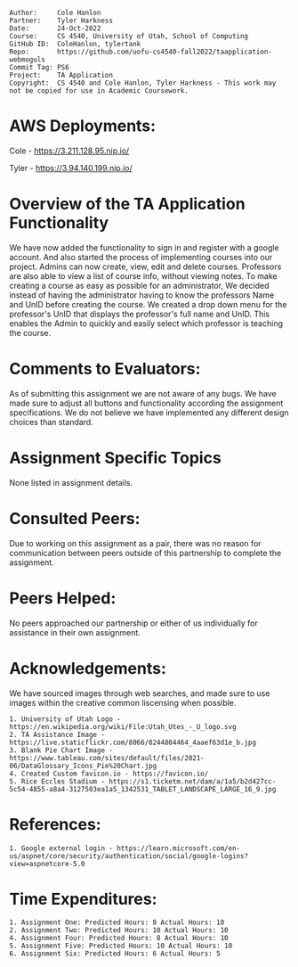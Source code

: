 ```
Author:     Cole Hanlon
Partner:    Tyler Harkness
Date:       24-Oct-2022
Course:     CS 4540, University of Utah, School of Computing
GitHub ID:  ColeHanlon, tylertank
Repo:       https://github.com/uofu-cs4540-fall2022/taapplication-webmoguls
Commit Tag: PS6
Project:    TA Application
Copyright:  CS 4540 and Cole Hanlon, Tyler Harkness - This work may not be copied for use in Academic Coursework.
```
# AWS Deployments:

Cole - https://3.211.128.95.nip.io/

Tyler - https://3.94.140.199.nip.io/

# Overview of the TA Application Functionality 

We have now added the functionality to sign in and register with a google account. And also started the process of implementing courses into our project. Admins can now create, view, edit and delete courses. Professors are also able to view a list of course info, without viewing notes. To make creating a course as easy as possible for an administrator, We decided instead of having the administrator having to know the professors Name and UnID before creating the course. We created a drop down menu for the professor's UnID that displays the professor's full name and UnID. This enables the Admin to quickly and easily select which professor is teaching the course.

# Comments to Evaluators:

As of submitting this assignment we are not aware of any bugs. We have made sure to adjust all buttons and functionality according the assignment specifications. We do not believe we have implemented any different design choices than standard.

# Assignment Specific Topics

None listed in assignment details.

# Consulted Peers:

Due to working on this assignment as a pair, there was no reason for communication
between peers outside of this partnership to complete the assignment.

# Peers Helped:

No peers approached our partnership or either of us individually for assistance in their own assignment.

# Acknowledgements:

We have sourced images through web searches, and made sure to use images within the creative
common liscensing when possible. 

    1. University of Utah Logo - https://en.wikipedia.org/wiki/File:Utah_Utes_-_U_logo.svg
    2. TA Assistance Image - https://live.staticflickr.com/8066/8244804464_4aaef63d1e_b.jpg
    3. Blank Pie Chart Image - https://www.tableau.com/sites/default/files/2021-06/DataGlossary_Icons_Pie%20Chart.jpg
    4. Created Custom favicon.io - https://favicon.io/
    5. Rice Eccles Stadium - https://s1.ticketm.net/dam/a/1a5/b2d427cc-5c54-4855-a8a4-3127503ea1a5_1342531_TABLET_LANDSCAPE_LARGE_16_9.jpg

# References:
    
    1. Google external login - https://learn.microsoft.com/en-us/aspnet/core/security/authentication/social/google-logins?view=aspnetcore-5.0

# Time Expenditures:

    1. Assignment One: Predicted Hours: 8 Actual Hours: 10 
    2. Assignment Two: Predicted Hours: 10 Actual Hours: 10 
    4. Assignment Four: Predicted Hours: 8 Actual Hours: 10
    5. Assignment Five: Predicted Hours: 10 Actual Hours: 10
    6. Assignment Six: Predicted Hours: 6 Actual Hours: 5

    
    
